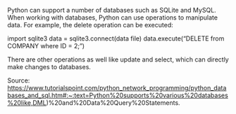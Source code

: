 Python can support a number of databases such as SQLite and MySQL. When working with databases, Python can use operations to manipulate data. For example, the delete operation can be executed:

import sqlite3
data = sqlite3.connect(data file)
data.execute(“DELETE from COMPANY where ID = 2;”)

There are other operations as well like update and select, which can directly make changes to databases.

Source: 
https://www.tutorialspoint.com/python_network_programming/python_databases_and_sql.htm#:~:text=Python%20supports%20various%20databases%20like,DML)%20and%20Data%20Query%20Statements.